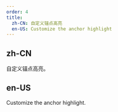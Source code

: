 ```yaml
---
order: 4
title:
  zh-CN: 自定义锚点高亮
  en-US: Customize the anchor highlight
---
```


## zh-CN

自定义锚点高亮。

## en-US

Customize the anchor highlight.

